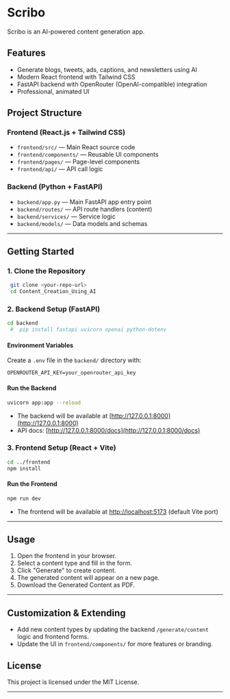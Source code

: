 # Scribo

Scribo is an AI-powered content generation app.

## Features
- Generate blogs, tweets, ads, captions, and newsletters using AI
- Modern React frontend with Tailwind CSS
- FastAPI backend with OpenRouter (OpenAI-compatible) integration
- Professional, animated UI

## Project Structure

### Frontend (React.js + Tailwind CSS)
- `frontend/src/` — Main React source code
- `frontend/components/` — Reusable UI components
- `frontend/pages/` — Page-level components
- `frontend/api/` — API call logic

### Backend (Python + FastAPI)
- `backend/app.py` — Main FastAPI app entry point
- `backend/routes/` — API route handlers (content)
- `backend/services/` — Service logic 
- `backend/models/` — Data models and schemas

---

## Getting Started

### 1. Clone the Repository
```sh
 git clone <your-repo-url>
 cd Content_Creation_Using_AI
```

### 2. Backend Setup (FastAPI)
```sh
cd backend
 #  pip install fastapi uvicorn openai python-dotenv
```

#### Environment Variables
Create a `.env` file in the `backend/` directory with:
```
OPENROUTER_API_KEY=your_openrouter_api_key

```

#### Run the Backend
```sh
uvicorn app:app --reload 
```
- The backend will be available at [http://127.0.0.1:8000](http://127.0.0.1:8000)
- API docs: [http://127.0.0.1:8000/docs](http://127.0.0.1:8000/docs)

### 3. Frontend Setup (React + Vite)
```sh
cd ../frontend
npm install
```

#### Run the Frontend
```sh
npm run dev
```
- The frontend will be available at [http://localhost:5173](http://localhost:5173) (default Vite port)

---

## Usage
1. Open the frontend in your browser.
2. Select a content type and fill in the form.
3. Click "Generate" to create content.
4. The generated content will appear on a new page.
5. Download the Generated Content as PDF.

---

## Customization & Extending
- Add new content types by updating the backend `/generate/content` logic and frontend forms.
- Update the UI in `frontend/components/` for more features or branding.

## License

This project is licensed under the MIT License.


---

